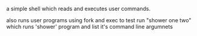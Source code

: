 a simple shell which reads and executes user commands.

also runs user programs using fork and exec
to test run "shower one two" which runs 'shower' program and list it's command line argumnets
